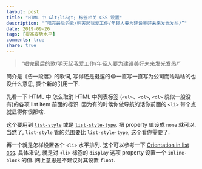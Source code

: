 ```yaml
---
layout: post
title: "HTML 中 &lt;li&gt; 标签相关 CSS 设置"
description: "“唱完最后的歌/明天起我爱工作/年轻人要为建设美好未来发光发热/”"
date: 2019-09-26
tags: [提高姿势水平]
comments: true
share: true
---
```


> “唱完最后的歌/明天起我爱工作/年轻人要为建设美好未来发光发热/”

简介是《告一段落》的歌词, 写得还是挺逗的😂一直写一直写为公司而啥啥啥的也没什么意思, 换个新的引用一下.


先看一下 HTML 中 怎么取消 HTML 中列表标签 (`<ul>`、`<ol>`, `<dl>` 貌似一般没有)的各项 list item 前面的标识. 因为有的时候你做导航的话你前面的 `<li>` 带个点就显得你很那啥.

这个要用到 [`list-style`](https://developer.mozilla.org/en-US/docs/Web/CSS/list-style) 或是 [`list-style-type`](https://developer.mozilla.org/en-US/docs/Web/CSS/list-style-type). 把 property 值设成 `none` 就可以. 当然了, `list-style` 管的范围要比 `list-style-type`, 这个看你需要了.

再一个就是怎样设置各个 `<li>` 水平排列. 这个可以参考一下 [Orientation in list css](https://stackoverflow.com/questions/17122748/orientation-in-list-css). 具体来说, 就是对 `<li>` 标签的 `display` 这项 property 设置一个 `inline-block` 的值. 网上意思是不建议对其设置 `float`.
